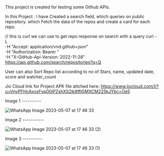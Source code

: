 This project is created for testing some Github APIs.

In this Project :  I have Created a search field, which queries on public repository.
                   which Fetch the data of the repos and create a card for each repo.  


// this is curl we can use to get repo response on search with a query
curl -L \
  -H "Accept: application/vnd.github+json" \
  -H "Authorization: Bearer <YOUR-TOKEN>"\
  -H "X-GitHub-Api-Version: 2022-11-28" \
  https://api.github.com/search/repositories?q=Q
  
  User can also Sort Repo list according to no of Stars, name, updated date, score and watcher_count
  
  
  Jio Cloud link for Project APK file attched here:
  https://www.jiocloud.com/l/?u=VnyPFHcAxvsFypD0jPZshXS2Ik8ffIGMXCM225kJYbc=Oe5
  
  
  
  
  Image 1 ----------
  
![WhatsApp Image 2023-05-07 at 17 46 33](https://user-images.githubusercontent.com/56019933/236676987-733b4251-6d81-4877-8374-8dfe771f882d.jpeg)
  
   Image 2 -----------
  
![WhatsApp Image 2023-05-07 at 17 46 33 (2)](https://user-images.githubusercontent.com/56019933/236676981-00465efc-98e8-46f9-bb8b-91f2f2824eaf.jpeg)
  
   Image 3 ----------
  
![WhatsApp Image 2023-05-07 at 17 46 33 (1)](https://user-images.githubusercontent.com/56019933/236676984-d40a26e7-e567-44d4-99ca-9ec0a1190325.jpeg)

